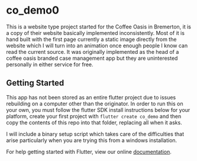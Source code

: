 # co_demo0

This is a website type project started for the Coffee
Oasis in Bremerton, it is a copy of their website 
basically implemented inconsistently. Most of it is hand built with the first page currently a static
image directly from the website which I will turn
into an animation once enough people I know can read
the current source. It was originally implemented as
the head of a coffee oasis branded case management 
app but they are uninterested personally in either
service for free.


## Getting Started

This app has not been stored as an entire flutter project due to issues rebuilding on
a computer other than the originator. In order to run this on your own, you must follow
the flutter SDK install instructions below for your platform, create your first project with
`flutter create co_demo`
and then copy the contents of this repo into that folder, replacing all when it asks.

I will include a binary setup script which takes care of the difficulties that arise
particularly when you are trying this from a windows installation.

For help getting started with Flutter, view our online
[documentation](https://flutter.io/).
